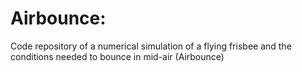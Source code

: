 # Airbounce:

Code repository of a numerical simulation of a flying frisbee and the conditions needed to bounce in mid-air (Airbounce) 
